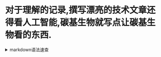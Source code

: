 # 对于理解的记录,撰写漂亮的技术文章还得看人工智能,碳基生物就写点让碳基生物看的东西.

<details>
<summary>markdown语法速查</summary>

+ 标题 (#)
+ 引用 (>)
+ 代码(```)
+ 链接(`[]()`)
+ 列表(`+`,`-`)

+ [官网速查](https://markdown.com.cn/cheat-sheet.html#%E6%80%BB%E8%A7%88)</details>
